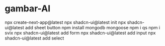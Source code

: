# gambar-AI

npx create-next-app@latest
npx shadcn-ui@latest init
npx shadcn-ui@latest add sheet button
npm install mongodb mongoose
npm i qs
npm i svix
npx shadcn-ui@latest add form
npx shadcn-ui@latest add input
npx shadcn-ui@latest add select